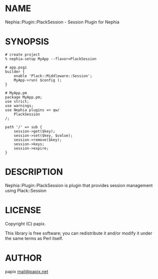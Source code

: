 # NAME

Nephia::Plugin::PlackSession - Session Plugin for Nephia

# SYNOPSIS

    # create project
    % nephia-setup MyApp --flavor=PlackSession

    # app.psgi
    builder {
        enable 'Plack::Middleware::Session';
        MyApp->run( $config );
    }

    # MyApp.pm
    package MyApp.pm;
    use strict;
    use warnings;
    use Nephia plugins => qw/
    	PlackSession
    /;

    path '/' => sub {
        session->get($key);
        session->set($key, $value);
        session->remove($key);
        session->keys;
        session->expire;
    }

# DESCRIPTION

Nephia::Plugin::PlackSession is plugin that provides session management using Plack::Session

# LICENSE

Copyright (C) papix.

This library is free software; you can redistribute it and/or modify
it under the same terms as Perl itself.

# AUTHOR

papix <mail@papix.net>
